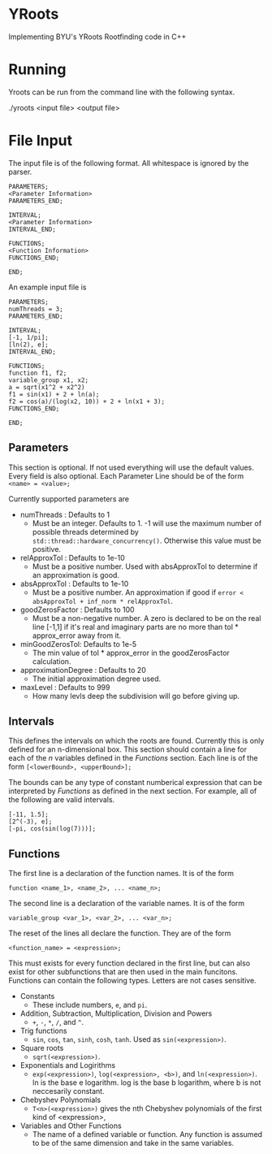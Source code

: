 # YRoots
Implementing BYU's YRoots Rootfinding code in C++

# Running
Yroots can be run from the command line with the following syntax.

./yroots \<input file\> \<output file\>

# File Input

The input file is of the following format. All whitespace is ignored by the parser.

```
PARAMETERS;
<Parameter Information>
PARAMETERS_END;

INTERVAL;
<Parameter Information>
INTERVAL_END;

FUNCTIONS;
<Function Information>
FUNCTIONS_END;

END;
```

An example input file is
```
PARAMETERS;
numThreads = 3;
PARAMETERS_END;

INTERVAL;
[-1, 1/pi];
[ln(2), e];
INTERVAL_END;

FUNCTIONS;
function f1, f2;
variable_group x1, x2;
a = sqrt(x1^2 + x2^2)
f1 = sin(x1) + 2 + ln(a);
f2 = cos(a)/(log(x2, 10)) + 2 + ln(x1 + 3);
FUNCTIONS_END;

END;
```

## Parameters
This section is optional. If not used everything will use the default values. Every field is also optional. 
Each Parameter Line should be of the form
```<name> = <value>;```

Currently supported parameters are
* numThreads : Defaults to 1
  * Must be an integer. Defaults to 1. -1 will use the maximum number of possible threads determined by `std::thread::hardware_concurrency()`. Otherwise this value must be positive.
* relApproxTol : Defaults to 1e-10
  * Must be a positive number. Used with absApproxTol to determine if an approximation is good.
* absApproxTol : Defaults to 1e-10
  * Must be a positive number. An approximation if good if `error < absApproxTol + inf_norm * relApproxTol`.
* goodZerosFactor : Defaults to 100
  * Must be a non-negative number. A zero is declared to be on the real line [-1,1] if it's real and imaginary parts are no more than tol * approx_error away from it.
* minGoodZerosTol: Defaults to 1e-5
  * The min value of tol * approx_error in the goodZerosFactor calculation.
* approximationDegree : Defaults to 20
  * The initial approximation degree used.
* maxLevel : Defaults to 999
  * How many levls deep the subdivision will go before giving up.
 
## Intervals
This defines the intervals on which the roots are found. Currently this is only defined for an n-dimensional box. This section should contain a line for each of the _n_ variables defined in the _Functions_ section. Each line is of the form
```[<lowerBound>, <upperBound>];```

The bounds can be any type of constant numberical expression that can be interpreted by _Functions_ as defined in the next section.
For example, all of the following are valid intervals.
```
[-11, 1.5];
[2^(-3), e];
[-pi, cos(sin(log(7)))];
```

## Functions
The first line is a declaration of the function names. It is of the form
```
function <name_1>, <name_2>, ... <name_n>;
```

The second line is a declaration of the variable names. It is of the form
```
variable_group <var_1>, <var_2>, ... <var_n>;
```

The reset of the lines all declare the function. They are of the form
```
<function_name> = <expression>;
```

This must exists for every function declared in the first line, but can also exist for other subfunctions that are then used in the main funcitons. Functions can contain the following types. Letters are not cases sensitive. 
* Constants
  * These include numbers, `e`, and `pi`.
* Addition, Subtraction, Multiplication, Division and Powers
  * `+`, `-`, `*`, `/`, and `^`.
* Trig functions
  * `sin`, `cos`, `tan`, `sinh`, `cosh`, `tanh`. Used as `sin(<expression>)`.
* Square roots
  * `sqrt(<expression>)`.
* Exponentials and Logirithms
  * `exp(<expression>)`, `log(<expression>, <b>)`, and `ln(<expression>)`. ln is the base e logarithm. log is the base b logarithm, where b is not neccesarily constant.
* Chebyshev Polynomials
  * `T<n>(<expression>)` gives the nth Chebyshev polynomials of the first kind of \<expression\>, 
* Variables and Other Functions
  * The name of a defined variable or function. Any function is assumed to be of the same dimension and take in the same variables.


